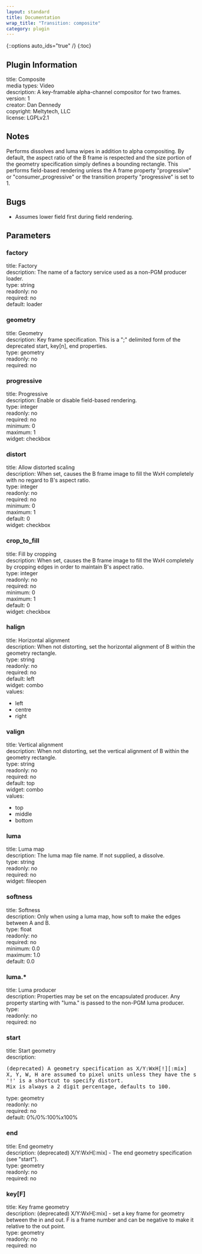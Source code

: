 ```yaml
---
layout: standard
title: Documentation
wrap_title: "Transition: composite"
category: plugin
---
```

{::options auto_ids="true" /}
{:toc}

## Plugin Information

title: Composite  
media types:
Video  
description: A key-framable alpha-channel compositor for two frames.  
version: 1  
creator: Dan Dennedy  
copyright: Meltytech, LLC  
license: LGPLv2.1  

## Notes

Performs dissolves and luma wipes in addition to alpha compositing.
By default, the aspect ratio of the B frame is respected and the size portion of the geometry specification simply defines a bounding rectangle.
This performs field-based rendering unless the A frame property &quot;progressive&quot; or &quot;consumer_progressive&quot; or the transition property &quot;progressive&quot; is set to 1.

## Bugs

* Assumes lower field first during field rendering.

## Parameters

### factory

title: Factory    
description:
The name of a factory service used as a non-PGM producer loader.  
type: string  
readonly: no  
required: no  
default: loader  

### geometry

title: Geometry    
description:
Key frame specification. This is a &quot;;&quot; delimited form of the deprecated start, key[n], end properties.  
type: geometry  
readonly: no  
required: no  

### progressive

title: Progressive    
description:
Enable or disable field-based rendering.  
type: integer  
readonly: no  
required: no  
minimum: 0  
maximum: 1  
widget: checkbox  

### distort

title: Allow distorted scaling    
description:
When set, causes the B frame image to fill the WxH completely with no regard to B&#39;s aspect ratio.  
type: integer  
readonly: no  
required: no  
minimum: 0  
maximum: 1  
default: 0  
widget: checkbox  

### crop_to_fill

title: Fill by cropping    
description:
When set, causes the B frame image to fill the WxH completely by cropping edges in order to maintain B&#39;s aspect ratio.  
type: integer  
readonly: no  
required: no  
minimum: 0  
maximum: 1  
default: 0  
widget: checkbox  

### halign

title: Horizontal alignment    
description:
When not distorting, set the horizontal alignment of B within the geometry rectangle.  
type: string  
readonly: no  
required: no  
default: left  
widget: combo  
values:  
* left
* centre
* right

### valign

title: Vertical alignment    
description:
When not distorting, set the vertical alignment of B within the geometry rectangle.  
type: string  
readonly: no  
required: no  
default: top  
widget: combo  
values:  
* top
* middle
* bottom

### luma

title: Luma map    
description:
The luma map file name. If not supplied, a dissolve.  
type: string  
readonly: no  
required: no  
widget: fileopen  

### softness

title: Softness    
description:
Only when using a luma map, how soft to make the edges between A and B.  
type: float  
readonly: no  
required: no  
minimum: 0.0  
maximum: 1.0  
default: 0.0  

### luma.*

title: Luma producer    
description:
Properties may be set on the encapsulated producer. Any property starting with &quot;luma.&quot; is passed to the non-PGM luma producer.  
type:   
readonly: no  
required: no  

### start

title: Start geometry    
description:
<pre>
(deprecated) A geometry specification as X/Y:WxH[!][:mix]
X, Y, W, H are assumed to pixel units unless they have the suffix '%'.
'!' is a shortcut to specify distort.
Mix is always a 2 digit percentage, defaults to 100.
</pre>
type: geometry  
readonly: no  
required: no  
default: 0%/0%:100%x100%  

### end

title: End geometry    
description:
(deprecated) X/Y:WxH[:mix] - The end geometry specification (see &quot;start&quot;).  
type: geometry  
readonly: no  
required: no  

### key[F]

title: Key frame geometry    
description:
(deprecated) X/Y:WxH[:mix] - set a key frame for geometry between the in and out. F is a frame number and can be negative to make it relative to the out point.  
type: geometry  
readonly: no  
required: no  

